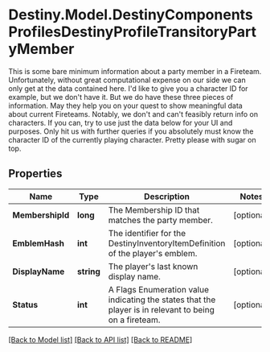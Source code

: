 # Destiny.Model.DestinyComponentsProfilesDestinyProfileTransitoryPartyMember
This is some bare minimum information about a party member in a Fireteam. Unfortunately, without great computational expense on our side we can only get at the data contained here. I'd like to give you a character ID for example, but we don't have it. But we do have these three pieces of information. May they help you on your quest to show meaningful data about current Fireteams.  Notably, we don't and can't feasibly return info on characters. If you can, try to use just the data below for your UI and purposes. Only hit us with further queries if you absolutely must know the character ID of the currently playing character. Pretty please with sugar on top.

## Properties

Name | Type | Description | Notes
------------ | ------------- | ------------- | -------------
**MembershipId** | **long** | The Membership ID that matches the party member. | [optional] 
**EmblemHash** | **int** | The identifier for the DestinyInventoryItemDefinition of the player&#39;s emblem. | [optional] 
**DisplayName** | **string** | The player&#39;s last known display name. | [optional] 
**Status** | **int** | A Flags Enumeration value indicating the states that the player is in relevant to being on a fireteam. | [optional] 

[[Back to Model list]](../README.md#documentation-for-models) [[Back to API list]](../README.md#documentation-for-api-endpoints) [[Back to README]](../README.md)

